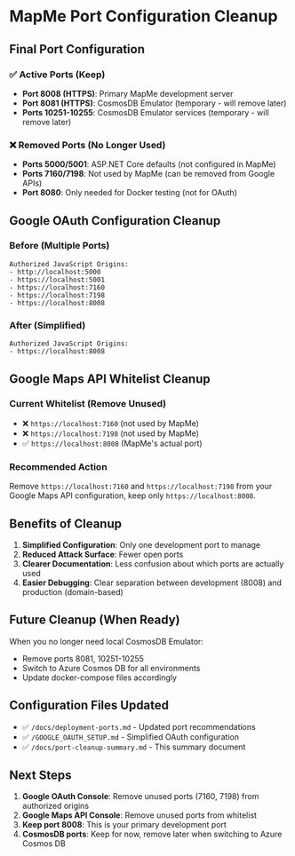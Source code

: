 # MapMe Port Configuration Cleanup

## Final Port Configuration

### **✅ Active Ports (Keep)**
- **Port 8008 (HTTPS)**: Primary MapMe development server
- **Port 8081 (HTTPS)**: CosmosDB Emulator (temporary - will remove later)
- **Ports 10251-10255**: CosmosDB Emulator services (temporary - will remove later)

### **❌ Removed Ports (No Longer Used)**
- **Ports 5000/5001**: ASP.NET Core defaults (not configured in MapMe)
- **Ports 7160/7198**: Not used by MapMe (can be removed from Google APIs)
- **Port 8080**: Only needed for Docker testing (not for OAuth)

## Google OAuth Configuration Cleanup

### **Before (Multiple Ports)**
```
Authorized JavaScript Origins:
- http://localhost:5000
- https://localhost:5001
- https://localhost:7160
- https://localhost:7198
- https://localhost:8008
```

### **After (Simplified)**
```
Authorized JavaScript Origins:
- https://localhost:8008
```

## Google Maps API Whitelist Cleanup

### **Current Whitelist (Remove Unused)**
- ❌ `https://localhost:7160` (not used by MapMe)
- ❌ `https://localhost:7198` (not used by MapMe)
- ✅ `https://localhost:8008` (MapMe's actual port)

### **Recommended Action**
Remove `https://localhost:7160` and `https://localhost:7198` from your Google Maps API configuration, keep only `https://localhost:8008`.

## Benefits of Cleanup

1. **Simplified Configuration**: Only one development port to manage
2. **Reduced Attack Surface**: Fewer open ports
3. **Clearer Documentation**: Less confusion about which ports are actually used
4. **Easier Debugging**: Clear separation between development (8008) and production (domain-based)

## Future Cleanup (When Ready)

When you no longer need local CosmosDB Emulator:
- Remove ports 8081, 10251-10255
- Switch to Azure Cosmos DB for all environments
- Update docker-compose files accordingly

## Configuration Files Updated

- ✅ `/docs/deployment-ports.md` - Updated port recommendations
- ✅ `/GOOGLE_OAUTH_SETUP.md` - Simplified OAuth configuration
- ✅ `/docs/port-cleanup-summary.md` - This summary document

## Next Steps

1. **Google OAuth Console**: Remove unused ports (7160, 7198) from authorized origins
2. **Google Maps API Console**: Remove unused ports from whitelist
3. **Keep port 8008**: This is your primary development port
4. **CosmosDB ports**: Keep for now, remove later when switching to Azure Cosmos DB
